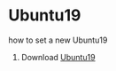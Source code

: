 # Ubuntu19
how to set a new Ubuntu19

1. Download [Ubuntu19](https://www.ubuntu.com/download/desktop)
